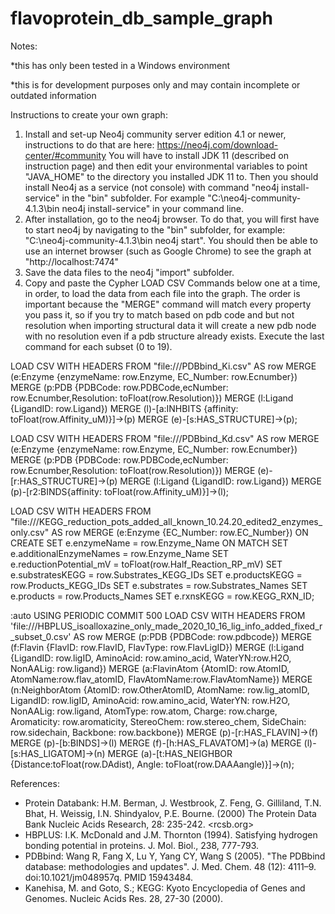 # flavoprotein_db_sample_graph

Notes: 

*this has only been tested in a Windows environment

*this is for development purposes only and may contain incomplete or outdated information

Instructions to create your own graph:

1. Install and set-up Neo4j community server edition 4.1 or newer, instructions to do that are here: https://neo4j.com/download-center/#community You will have to install JDK 11 (described on instruction page) and then edit your environmental variables to point "JAVA_HOME" to the directory you installed JDK 11 to. Then you should install Neo4j as a service (not console) with command "neo4j install-service" in the "bin" subfolder. For example  "C:\neo4j-community-4.1.3\bin neo4j install-service" in your command line. 
2. After installation, go to the neo4j browser. To do that, you will first have to start neo4j by navigating to the "bin" subfolder, for example: "C:\neo4j-community-4.1.3\bin neo4j start". You should then be able to use an internet browser (such as Google Chrome) to see the graph at "http://localhost:7474"
3. Save the data files to the neo4j "import" subfolder. 
4. Copy and paste the Cypher LOAD CSV Commands below one at a time, in order, to load the data from each file into the graph. The order is important because the "MERGE" command will match every property you pass it, so if you try to match based on pdb code and but not resolution when importing structural data it will create a new pdb node with no resolution even if a pdb structure already exists. Execute the last command for each subset (0 to 19).

LOAD CSV WITH HEADERS FROM "file:///PDBbind_Ki.csv" AS row
MERGE (e:Enzyme {enzymeName: row.Enzyme, EC_Number: row.Ecnumber})
MERGE (p:PDB {PDBCode: row.PDBCode,ecNumber: row.Ecnumber,Resolution: toFloat(row.Resolution)})
MERGE (l:Ligand {LigandID: row.Ligand})
MERGE (l)-[a:INHBITS {affinity: toFloat(row.Affinity_uM)}]->(p)
MERGE (e)-[s:HAS_STRUCTURE]->(p);

LOAD CSV WITH HEADERS FROM "file:///PDBbind_Kd.csv" AS row
MERGE (e:Enzyme {enzymeName: row.Enzyme, EC_Number: row.Ecnumber})
MERGE (p:PDB {PDBCode: row.PDBCode,ecNumber: row.Ecnumber,Resolution: toFloat(row.Resolution)})
MERGE (e)-[r:HAS_STRUCTURE]->(p)
MERGE (l:Ligand {LigandID: row.Ligand})
MERGE (p)-[r2:BINDS{affinity: toFloat(row.Affinity_uM)}]->(l);

LOAD CSV WITH HEADERS FROM "file:///KEGG_reduction_pots_added_all_known_10.24.20_edited2_enzymes_only.csv" AS row
MERGE (e:Enzyme {EC_Number: row.EC_Number})
ON CREATE SET e.enzymeName = row.Enzyme_Name
ON MATCH SET e.additionalEnzymeNames = row.Enzyme_Name
SET e.reductionPotential_mV = toFloat(row.Half_Reaction_RP_mV)
SET e.substratesKEGG = row.Substrates_KEGG_IDs
SET e.productsKEGG = row.Products_KEGG_IDs
SET e.substrates = row.Substrates_Names
SET e.products = row.Products_Names
SET e.rxnsKEGG = row.KEGG_RXN_ID;

:auto USING PERIODIC COMMIT 500
LOAD CSV WITH HEADERS FROM 'file:///HBPLUS_isoalloxazine_only_made_2020_10_16_lig_info_added_fixed_r_subset_0.csv' AS row
MERGE (p:PDB {PDBCode: row.pdbcode})
MERGE (f:Flavin {FlavID: row.FlavID, FlavType: row.FlavLigID})
MERGE (l:Ligand {LigandID: row.ligID, AminoAcid: row.amino_acid, WaterYN:row.H2O, NonAALig: row.ligand})
MERGE (a:FlavinAtom {AtomID: row.AtomID, AtomName:row.flav_atomID, FlavAtomName:row.FlavAtomName})
MERGE (n:NeighborAtom {AtomID: row.OtherAtomID, AtomName: row.lig_atomID, LigandID: row.ligID, AminoAcid: row.amino_acid, WaterYN: row.H2O, NonAALig: row.ligand, AtomType: row.atom, Charge: row.charge, Aromaticity: row.aromaticity, StereoChem: row.stereo_chem, SideChain: row.sidechain, Backbone: row.backbone})
MERGE (p)-[r:HAS_FLAVIN]->(f)
MERGE (p)-[b:BINDS]->(l)
MERGE (f)-[h:HAS_FLAVATOM]->(a)
MERGE (l)-[s:HAS_LIGATOM]->(n)
MERGE (a)-[t:HAS_NEIGHBOR {Distance:toFloat(row.DAdist), Angle: toFloat(row.DAAAangle)}]->(n);


References:
- Protein Databank: H.M. Berman, J. Westbrook, Z. Feng, G. Gilliland, T.N. Bhat, H. Weissig, I.N. Shindyalov, P.E. Bourne. (2000) The Protein Data Bank Nucleic Acids Research, 28: 235-242. <rcsb.org>
- HBPLUS: I.K. McDonald and J.M. Thornton (1994). Satisfying hydrogen bonding potential in proteins. J. Mol. Biol., 238, 777-793.
- PDBbind: Wang R, Fang X, Lu Y, Yang CY, Wang S (2005). "The PDBbind database: methodologies and updates". J. Med. Chem. 48 (12): 4111–9. doi:10.1021/jm048957q. PMID 15943484. 
- Kanehisa, M. and Goto, S.; KEGG: Kyoto Encyclopedia of Genes and Genomes. Nucleic Acids Res. 28, 27-30 (2000). 
